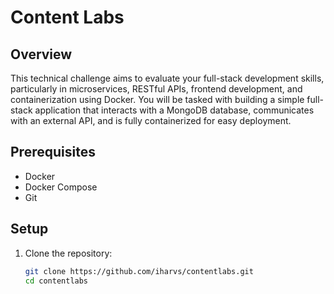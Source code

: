 # Content Labs

## Overview
This technical challenge aims to evaluate your full-stack development skills, particularly in microservices, RESTful APIs, frontend development, and containerization using Docker. You will be tasked with building a simple full-stack application that interacts with a MongoDB database, communicates with an external API, and is fully containerized for easy deployment.

## Prerequisites
- Docker
- Docker Compose
- Git

## Setup
1. Clone the repository:

   ```bash
   git clone https://github.com/iharvs/contentlabs.git
   cd contentlabs